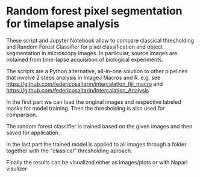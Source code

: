# Random forest pixel segmentation for timelapse analysis

These script and Jupyter Notebook allow to compare classical thresholding and Random Forest Classifier for pixel classification and object segmentation in microscopy images.
In particular, source images are obtained from time-lapse acquisition of biological experiments.

The scripts are a Python alternative, all-in-one solution to other pipelines that involve 2 steps analysis in ImageJ Macros and R.
e.g. see https://github.com/federicosaltarin/intercalation_fiji_macro and https://github.com/federicosaltarin/Intercalation_Analysis

In the first part we can load the original images and respective labeled masks for model training. Then the thresholding is also used for comparison.

The random forest classifier is trained based on the given images and then saved for application.

In the last part the trained model is applied to all images through a folder together with the "classical" thresholding aproach.

Finally the results can be visualized either as images/plots or with Napari visulizer 
